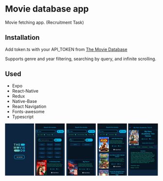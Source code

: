# Movie database app

Movie fetching app. (Recruitment Task)

## Installation

Add token.ts with your API_TOKEN from [The Movie Database](https://developers.themoviedb.org/)

Supports genre and year filtering, searching by query, and infinite scrolling. 

## Used 
* Expo
* React-Native
* Redux
* Native-Base
* React Navigation
* Fonts-awesome
* Typescript

![Screenshots from App](/movie-app.png?raw=true "Screenshots from App")
